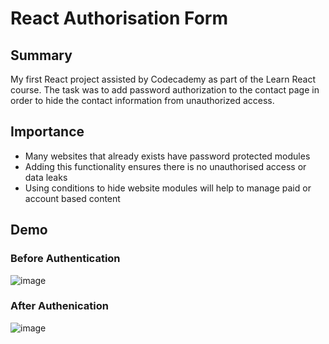 # React Authorisation Form
## Summary
My first React project assisted by Codecademy as part of the Learn React course. The task was to add password authorization to the contact page in order to hide the contact information from unauthorized access.
## Importance
- Many websites that already exists have password protected modules
- Adding this functionality ensures there is no unauthorised access or data leaks
- Using conditions to hide website modules will help to manage paid or account based content
## Demo
### Before Authentication
![image](https://github.com/user-attachments/assets/2ab9b9a7-549f-4cf9-bc06-a5be9b26fd03)
### After Authenication
![image](https://github.com/user-attachments/assets/0c4a1ca1-bb16-4bb5-acea-b6dfd3382b51)
